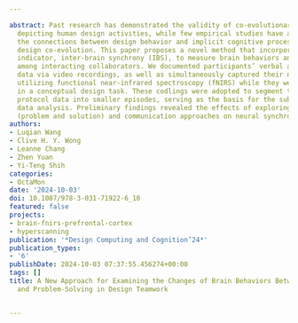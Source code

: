 ---
abstract: Past research has demonstrated the validity of co-evolutionary model in
  depicting human design activities, while few empirical studies have articulated
  the connections between design behavior and implicit cognitive process during team-level
  design co-evolution. This paper proposes a novel method that incorporate a neurobiological
  indicator, inter-brain synchrony (IBS), to measure brain behaviors and neural connectivity
  among interacting collaborators. We documented participants’ verbal and behavioral
  data via video recordings, as well as simultaneously captured their neural responses
  utilizing functional near-infrared spectroscopy (fNIRS) while they were engaged
  in a conceptual design task. These codlings were adopted to segment the recorded
  protocol data into smaller episodes, serving as the basis for the subsequent fNIRS
  data analysis. Preliminary findings revealed the effects of exploring dimensions
  (problem and solution) and communication approaches on neural synchrony among collaborators.
authors:
- Luqian Wang
- Clive H. Y. Wong
- Leanne Chang
- Zhen Yuan
- Yi-Teng Shih
categories:
- OctaMon
date: '2024-10-03'
doi: 10.1007/978-3-031-71922-6_10
featured: false
projects:
- brain-fnirs-prefrontal-cortex
- hyperscanning
publication: '*Design Computing and Cognition’24*'
publication_types:
- '6'
publishDate: 2024-10-03 07:37:55.456274+00:00
tags: []
title: A New Approach for Examining the Changes of Brain Behaviors Between Problem-Finding
  and Problem-Solving in Design Teamwork

---
